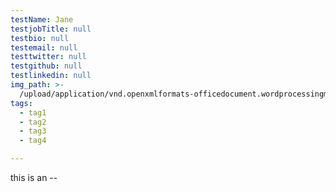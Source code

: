 ```yaml
---
testName: Jane
testjobTitle: null
testbio: null
testemail: null
testtwitter: null
testgithub: null
testlinkedin: null
img_path: >-
  /upload/application/vnd.openxmlformats-officedocument.wordprocessingml.document/1551308542488_img_path_SUBLEASEAGREEMENTfor2144.docx
tags:
  - tag1
  - tag2
  - tag3
  - tag4

---
```

<p>this is an --</p>
